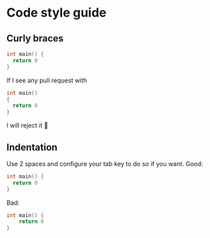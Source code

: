 # Code style guide

## Curly braces
```c
int main() {
  return 0
}
```
If I see any pull request with
```c
int main()
{
  return 0
}
```
I will reject it 🤷

## Indentation
Use 2 spaces and configure your tab key to do so if you want.
Good:
```c
int main() {
  return 0
}
```
Bad:
```c
int main() {
    return 0
}
```

